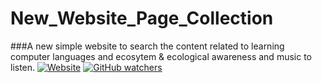 # New_Website_Page_Collection
###A new simple website to search the content related to learning computer languages and ecosytem &amp; ecological awareness and music to listen.
[![Website](https://img.shields.io/website-up-down-green-red/http/shields.io.svg)](https://github.com/gittyRavi/New_Website_Page_Collection/blob/master/index.html)
[![GitHub watchers](https://img.shields.io/github/watchers/badges/shields.svg?style=social&label=Watch)](https://github.com/gittyRavi/New_Website_Page_Collection/blob/master/archive.php)
